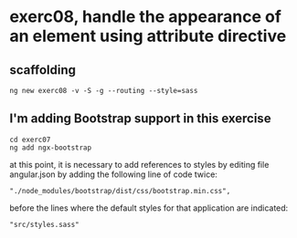 # exerc08, handle the appearance of an element using attribute directive

## scaffolding

```shell
ng new exerc08 -v -S -g --routing --style=sass
```

## I'm adding Bootstrap support in this exercise

```shell
cd exerc07
ng add ngx-bootstrap
```

at this point, it is necessary to add references to styles by editing file angular.json by adding the following line of code twice:

```text
"./node_modules/bootstrap/dist/css/bootstrap.min.css",
```

before the lines where the default styles for that application are indicated:

```text
"src/styles.sass"
```
